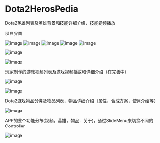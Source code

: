 # Dota2HerosPedia


Dota2英雄列表及英雄背景和技能详细介绍，技能视频播放

项目界面

![image](https://github.com/haifuyun/Dota2HerosPedia/blob/master/ShowGIF/slideMenu.png?raw=true)
![image](https://github.com/haifuyun/Dota2HerosPedia/blob/master/ShowGIF/videoList.png?raw=true)
![image](https://github.com/haifuyun/Dota2HerosPedia/blob/master/ShowGIF/heroList.png?raw=true)
![image](https://github.com/haifuyun/Dota2HerosPedia/blob/master/ShowGIF/itemsList.png?raw=true)
![image](https://github.com/haifuyun/Dota2HerosPedia/blob/master/ShowGIF/about.png?raw=true)



![image](https://github.com/haifuyun/Dota2HerosPedia/blob/master/ShowGIF/01.gif?raw=true)

![image](https://github.com/haifuyun/Dota2HerosPedia/blob/master/ShowGIF/02.gif?raw=true)

玩家制作的游戏视频列表及游戏视频播放和详细介绍（在完善中）

![image](https://github.com/haifuyun/Dota2HerosPedia/blob/master/ShowGIF/03.gif?raw=true)

![image](https://github.com/haifuyun/Dota2HerosPedia/blob/master/ShowGIF/04.gif?raw=true)

Dota2游戏物品分类及物品列表，物品详细介绍（属性，合成方案，使用介绍等）

![image](https://github.com/haifuyun/Dota2HerosPedia/blob/master/ShowGIF/05.gif?raw=true)

APP的整个功能分布(视频，英雄，物品，关于)，通过SlideMenu来切换不同的Controller

![image](https://github.com/haifuyun/Dota2HerosPedia/blob/master/ShowGIF/06.gif?raw=true)


